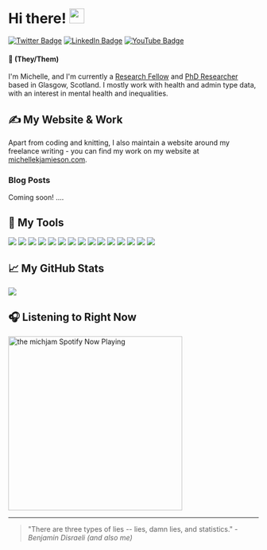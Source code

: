 # Hi there! <img src="https://raw.githubusercontent.com/MartinHeinz/MartinHeinz/master/wave.gif" width="30px">

[![Twitter Badge](https://img.shields.io/badge/>-Twitter-informational?style=flat&logo=twitter&logoColor=white&color=408f77&link=https://twitter.com/themichjam)](https://twitter.com/themichjam)
[![LinkedIn Badge](https://img.shields.io/badge/>-LinkedIn-informational?style=flat&logo=linkedin&logoColor=white&color=408f77&link=https://www.linkedin.com/in/michellekjamieson/)](https://www.linkedin.com/in/michellekjamieson/)
[![YouTube Badge](https://img.shields.io/badge/>-YouTube-informational?style=flat&logo=youtube&logoColor=white&color=408f77&link=https://www.youtube.com/channel/UCA9g_B5hzqVul6LHzAL4NYA/featured)](https://www.youtube.com/channel/UCA9g_B5hzqVul6LHzAL4NYA/featured)

#### &#x1f308; (They/Them)
I'm Michelle, and I'm currently a [Research Fellow](https://www.scadr.ac.uk/about-us/our-people/michelle-k-jamieson) and [PhD Researcher](https://www.gla.ac.uk/schools/socialpolitical/research/pgrstudents/michellejamieson/#researchsummary) based in Glasgow, Scotland. I mostly work with health and admin type data, with an interest in mental health and inequalities.

## &#x270d; My Website & Work

Apart from coding and knitting, I also maintain a website around my freelance writing - you can find my work on my website at [michellekjamieson.com](https://michellekjamieson.com/).

### Blog Posts

Coming soon!
....

## 🔧 My Tools
![](https://img.shields.io/badge/OS-Windows-informational?style=flat&logo=windows&logoColor=white&color=408f77)
![](https://img.shields.io/badge/Editor-Atom-informational?style=flat&logo=atom&logoColor=white&color=408f77)
![](https://img.shields.io/badge/Editor-RStudio-informational?style=flat&logo=rstudio&logoColor=white&color=408f77)
![](https://img.shields.io/badge/Editor-WordPress-informational?style=flat&logo=wordpress&logoColor=white&color=408f77)
![](https://img.shields.io/badge/Editor-GitHubPages-informational?style=flat&logo=githubpages&logoColor=white&color=408f77)
![](https://img.shields.io/badge/Code-R-informational?style=flat&logo=r&logoColor=white&color=408f77)
![](https://img.shields.io/badge/Code-JavaScript-informational?style=flat&logo=javascript&logoColor=white&color=408f77)
![](https://img.shields.io/badge/Code-Python-informational?style=flat&logo=python&logoColor=white&color=408f77)
![](https://img.shields.io/badge/Code-HTML-informational?style=flat&logo=html5&logoColor=white&color=408f77)
![](https://img.shields.io/badge/Code-LaTex-informational?style=flat&logo=latex&logoColor=white&color=408f77)
![](https://img.shields.io/badge/Code-Markdown-informational?style=flat&logo=markdown&logoColor=white&color=408f77)
![](https://img.shields.io/badge/Code-Ruby-informational?style=flat&logo=ruby&logoColor=white&color=408f77)
![](https://img.shields.io/badge/Shell-Git-informational?style=flat&logo=gnu-bash&logoColor=white&color=408f77)
![](https://img.shields.io/badge/Soft-Adobe-informational?style=flat&logo=adobe&logoColor=white&color=408f77)
![](https://img.shields.io/badge/Soft-StackOverflow-informational?style=flat&logo=stackoverflow&logoColor=white&color=408f77)


## &#x1f4c8; My GitHub Stats

<a href="https://github.com/themichjam/themichjam">
  <img align="center" src="https://github-readme-stats.vercel.app/api?username=themichjam&&theme=gotham&show_icons=true&include_all_commits=true&count_private=true&custom_title=Overall" />
</a>  

## 🎧 Listening to Right Now

[<img src="https://https://now-playing-themichjam.vercel.app/api/spotify-playing" alt="the michjam Spotify Now Playing" width="350" />](https://open.spotify.com/user/1199189116?si=62de9b7651034960)


---

> "There are three types of lies -- lies, damn lies, and statistics." - _Benjamin Disraeli (and also me)_



<!-- links to social media icons -->

<!-- icons with padding -->

[1.1]: http://i.imgur.com/tXSoThF.png (twitter icon with padding)
[2.1]: http://i.imgur.com/0o48UoR.png (github icon with padding)

<!-- icons without padding -->

[1.2]: http://i.imgur.com/wWzX9uB.png (twitter icon without padding)
[2.2]: http://i.imgur.com/9I6NRUm.png (github icon without padding)
[3.2]: https://raw.githubusercontent.com/MartinHeinz/MartinHeinz/master/linkedin-3-16.png (LinkedIn icon without padding)


<!-- links to your social media accounts -->

[1]: https://twitter.com/themichjam
[2]: https://github.com/themichjam
[3]: https://www.linkedin.com/in/michelle-k-jamieson/


<!-- Resources -->
<!-- Icons: https://simpleicons.org/ -->
<!-- GitHub Stats: https://github.com/anuraghazra/github-readme-stats -->
<!-- Emojis: https://emojipedia.org/emoji/ -->
<!-- HTML Emojis: https://www.fileformat.info/index.htm -->
<!-- Shields: https://shields.io/ -->
<!-- Awesome GitHub Profile README: https://github.com/abhisheknaiidu/awesome-github-profile-readme -->
